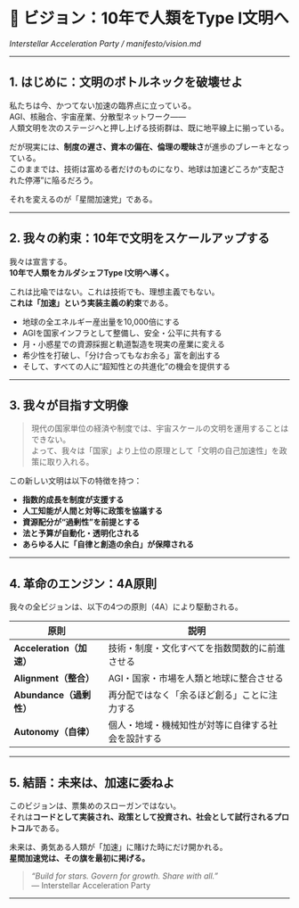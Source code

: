# 🌌 ビジョン：10年で人類をType I文明へ  
_Interstellar Acceleration Party / manifesto/vision.md_

---

## 1. はじめに：文明のボトルネックを破壊せよ

私たちは今、かつてない加速の臨界点に立っている。  
AGI、核融合、宇宙産業、分散型ネットワーク——  
人類文明を次のステージへと押し上げる技術群は、既に地平線上に揃っている。

だが現実には、**制度の遅さ、資本の偏在、倫理の曖昧さ**が進歩のブレーキとなっている。  
このままでは、技術は富める者だけのものになり、地球は加速どころか“支配された停滞”に陥るだろう。

それを変えるのが「星間加速党」である。

---

## 2. 我々の約束：10年で文明をスケールアップする

我々は宣言する。  
**10年で人類をカルダシェフType I文明へ導く。**

これは比喩ではない。これは技術でも、理想主義でもない。  
**これは「加速」という実装主義の約束**である。

- 地球の全エネルギー産出量を10,000倍にする  
- AGIを国家インフラとして整備し、安全・公平に共有する  
- 月・小惑星での資源採掘と軌道製造を現実の産業に変える  
- 希少性を打破し、「分け合ってもなお余る」富を創出する  
- そして、すべての人に“超知性との共進化”の機会を提供する

---

## 3. 我々が目指す文明像

> 現代の国家単位の経済や制度では、宇宙スケールの文明を運用することはできない。  
> よって、我々は「国家」より上位の原理として「文明の自己加速性」を政策に取り入れる。

この新しい文明は以下の特徴を持つ：

- **指数的成長を制度が支援する**
- **人工知能が人間と対等に政策を協議する**
- **資源配分が“過剰性”を前提とする**
- **法と予算が自動化・透明化される**
- **あらゆる人に「自律と創造の余白」が保障される**

---

## 4. 革命のエンジン：4A原則

我々の全ビジョンは、以下の4つの原則（4A）により駆動される。

| 原則 | 説明 |
|------|------|
| **Acceleration（加速）** | 技術・制度・文化すべてを指数関数的に前進させる |
| **Alignment（整合）** | AGI・国家・市場を人類と地球に整合させる |
| **Abundance（過剰性）** | 再分配ではなく「余るほど創る」ことに注力する |
| **Autonomy（自律）** | 個人・地域・機械知性が対等に自律する社会を設計する |

---

## 5. 結語：未来は、加速に委ねよ

このビジョンは、票集めのスローガンではない。  
それは**コードとして実装され、政策として投資され、社会として試行されるプロトコル**である。

未来は、勇気ある人類が「加速」に賭けた時にだけ開かれる。  
**星間加速党は、その旗を最初に掲げる。**

> _“Build for stars. Govern for growth. Share with all.”_  
> ― Interstellar Acceleration Party

---
